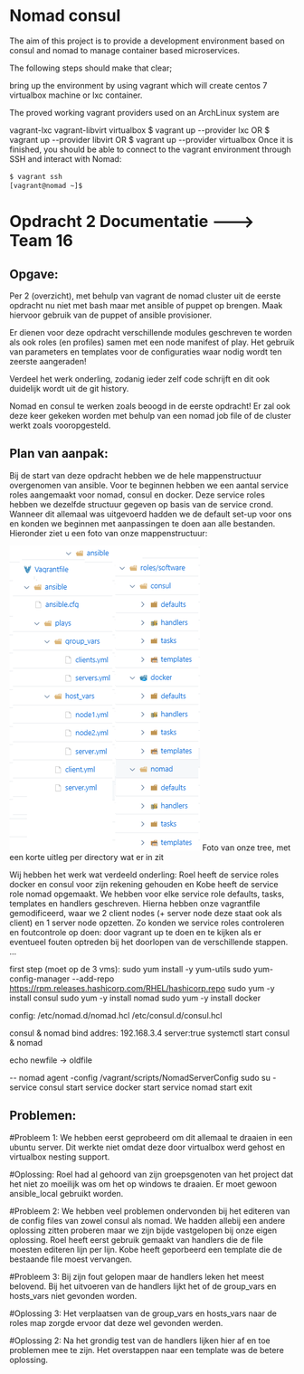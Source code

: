 # Nomad consul

The aim of this project is to provide a development environment based on consul and nomad to manage container based microservices.

The following steps should make that clear;

bring up the environment by using vagrant which will create centos 7 virtualbox machine or lxc container.

The proved working vagrant providers used on an ArchLinux system are

vagrant-lxc
vagrant-libvirt
virtualbox
    $ vagrant up --provider lxc
    OR
    $ vagrant up --provider libvirt
    OR
    $ vagrant up --provider virtualbox
Once it is finished, you should be able to connect to the vagrant environment through SSH and interact with Nomad:

    $ vagrant ssh
    [vagrant@nomad ~]$
    
# Opdracht 2 Documentatie ---> Team 16 
## Opgave:

Per 2 (overzicht), met behulp van vagrant de nomad cluster uit de eerste opdracht nu niet met bash maar met ansible of puppet op brengen. Maak hiervoor gebruik van de puppet of ansible provisioner.

Er dienen voor deze opdracht verschillende modules geschreven te worden als ook roles (en profiles) samen met een node manifest of play. Het gebruik van parameters en templates voor de configuraties waar nodig wordt ten zeerste aangeraden!

Verdeel het werk onderling, zodanig ieder zelf code schrijft en dit ook duidelijk wordt uit de git history.

Nomad en consul te werken zoals beoogd in de eerste opdracht! Er zal ook deze keer gekeken worden met behulp van een nomad job file of de cluster werkt zoals vooropgesteld.

## Plan van aanpak: 

Bij de start van deze opdracht hebben we de hele mappenstructuur overgenomen van ansible. 
Voor te beginnen hebben we een aantal service roles aangemaakt voor nomad, consul en docker. Deze service roles hebben we dezelfde structuur gegeven op basis van de service crond. Wanneer dit allemaal was uitgevoerd hadden we de default set-up voor ons en konden we beginnen met aanpassingen te doen aan alle bestanden. Hieronder ziet u een foto van onze mappenstructuur:

![Image of Files](https://github.com/roelpxl/PXL_nomad/blob/team16/GitFilesTree.png)
Foto van onze tree, met een korte uitleg per directory wat er in zit

Wij hebben het werk wat verdeeld onderling: Roel heeft de service roles docker en consul voor zijn rekening gehouden en Kobe heeft de service role nomad opgemaakt. We hebben voor elke service role defaults, tasks, templates en handlers geschreven. Hierna hebben onze vagrantfile gemodificeerd, waar we 2 client nodes (+ server node deze staat ook als client) en 1 server node opzetten. Zo konden we service roles controleren en foutcontrole op doen: door vagrant up te doen en te kijken als er eventueel fouten optreden bij het doorlopen van de verschillende stappen. ...



first step (moet op de 3 vms): sudo yum install -y yum-utils sudo yum-config-manager --add-repo https://rpm.releases.hashicorp.com/RHEL/hashicorp.repo sudo yum -y install consul sudo yum -y install nomad sudo yum -y install docker

config: /etc/nomad.d/nomad.hcl /etc/consul.d/consul.hcl

consul & nomad bind addres: 192.168.3.4 server:true systemctl start consul & nomad

echo newfile -> oldfile

-- nomad agent -config /vagrant/scripts/NomadServerConfig sudo su - service consul start service docker start service nomad start exit

## Problemen: 
#Probleem 1:
We hebben eerst geprobeerd om dit allemaal te draaien in een ubuntu server.
Dit werkte niet omdat deze door virtualbox werd gehost en virtualbox nesting support.

#Oplossing:
Roel had al gehoord van zijn groepsgenoten van het project dat het niet zo moeilijk was om het op windows te draaien.
Er moet gewoon ansible_local gebruikt worden.

#Probleem 2:
We hebben veel problemen ondervonden bij het editeren van de config files van zowel consul als nomad.
We hadden allebij een andere oplossing zitten proberen maar we zijn bijde vastgelopen bij onze eigen oplossing.
Roel heeft eerst gebruik gemaakt van handlers die de file moesten editeren lijn per lijn.
Kobe heeft geporbeerd een template die de bestaande file moest vervangen.

#Probleem 3:
Bij zijn fout gelopen maar de handlers leken het meest belovend.
Bij het uitvoeren van de handlers lijkt het of de group_vars en hosts_vars niet gevonden worden.

#Oplossing 3:
Het verplaatsen van de group_vars en hosts_vars naar de roles map zorgde ervoor dat deze wel gevonden werden.

#Oplossing 2:
Na het grondig test van de handlers lijken hier af en toe problemen mee te zijn.
Het overstappen naar een template was de betere oplossing.

